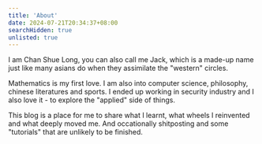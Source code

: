 ```yaml
---
title: 'About'
date: 2024-07-21T20:34:37+08:00
searchHidden: true
unlisted: true
---
```


I am Chan Shue Long, you can also call me Jack, which is a made-up name just like many asians do when they assimilate the "western" circles.

Mathematics is my first love. I am also into computer science, philosophy, chinese literatures and sports. I ended up working in security industry and I also love it - to explore the "applied" side of things.

This blog is a place for me to share what I learnt, what wheels I reinvented and what deeply moved me. And occationally shitposting and some "tutorials" that are unlikely to be finished. 
